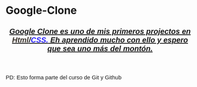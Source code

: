 # Google-Clone

<html>

<body>
<header >
  <h3 style=
  "text-decoration:underline;
  font-size:20px;
  font-family:arial;
  font-style:italic;
  "                                                 > 
   
   <strong>Google Clone</strong> es uno de mis primeros projectos en <strong style="color:#3d362f" >Html</strong>/<strong style="color:#2d25ff">CSS.</strong> Eh aprendido mucho con ello y espero que sea uno más del montón.  </h3> 


</header>

<div >
  <p style="font-size:15px;
  font-family:helvetica"  >PD: Esto forma parte del curso de Git y Github </p>
</div>
</body>